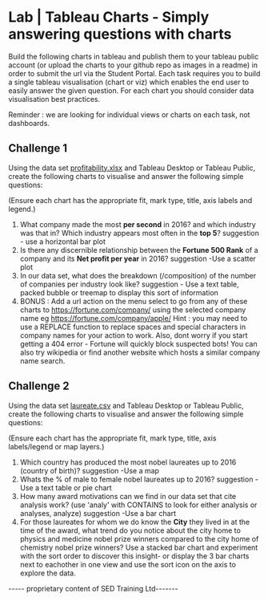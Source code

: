
# Lab | Tableau Charts - Simply answering questions with charts

Build the following charts in tableau and publish them to your tableau public account (or upload the charts to your github repo as images in a readme) in order to submit the url via the Student Portal. Each task requires you to build a single tableau visualisation (chart or viz) which enables the end user to easily answer the given question. For each chart you should consider data visualisation best practices. 

Reminder : we are looking for individual views or charts on each task, not dashboards. 

## Challenge 1 

Using the data set [profitability.xlsx](profitability.xlsx) 
and Tableau Desktop or Tableau Public, create the following charts to visualise and answer the following simple questions: 

(Ensure each chart has the appropriate fit, mark type, title, axis labels and legend.) 

1) What company made the most **per second** in 2016? and which industry was that in? Which industry appears most often in the **top 5**? suggestion - use a horizontal bar plot
2) Is there any discernible relationship between the **Fortune 500 Rank** of a company and its **Net profit per year** in 2016? suggestion -Use a scatter plot
3) In our data set, what does the breakdown (/composition) of the number of companies per industry look like? suggestion - Use a text table, packed bubble or treemap to display this sort of information
5) BONUS : Add a url action on the menu select to go from any of these charts to https://fortune.com/company/<Company> using the selected company name eg https://fortune.com/company/apple/ Hint : you may need to use a REPLACE function to replace spaces and special characters in company names for your action to work. Also, dont worry if you start getting a 404 error - Fortune will quickly block suspected bots! You can also try wikipedia or find another website which hosts a similar company name search. 

## Challenge 2 

Using the data set [laureate.csv](laureate.csv) 
and Tableau Desktop or Tableau Public, create the following charts to visualise and answer the following simple questions: 

(Ensure each chart has the appropriate fit, mark type, title, axis labels/legend or map layers.) 

1) Which country has produced the most nobel laureates up to 2016 (country of birth)? suggestion -Use a map
2) Whats the % of male to female nobel laureates up to 2016? suggestion -Use a text table or pie chart
3) How many award motivations can we find in our data set that cite analysis work? (use 'analy' with CONTAINS to look for either analysis or analyses, analyze) suggestion -Use a bar chart
4) For those laureates for whom we do know the **City** they lived in at the time of the award, what trend do you notice about the city home to physics and medicine nobel prize winners compared to the city home of chemistry nobel prize winners? Use a stacked bar chart and experiment with the sort order to discover this insight- or display the 3 bar charts next to eachother in one view and use the sort icon on the axis to explore the data.


----- proprietary content of SED Training Ltd-------
